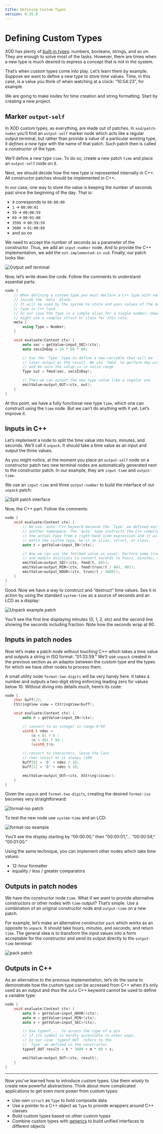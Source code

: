 ```yaml
---
title: Defining Custom Types
version: 0.35.0
---
```


# Defining Custom Types

XOD has plenty of [built-in types](../data-types/): numbers, booleans, strings,
and so on. They are enough to solve most of the tasks. However, there are times
when a new type is much desired to express a concept that is not in the system.

That’s when _custom_ types come into play. Let’s learn them by example. Suppose
we want to define a new type to store time values. Time, in this case, is a
value you think of when watching at a clock: “10:54:23”, for example.

We are going to make nodes for time creation and string formatting. Start by
creating a new project.

## Marker `output-self`

In XOD custom types, as everything, are made out of patches. In
`xod/patch-nodes` you’ll find an `output-self` marker node which acts like a
regular output terminal, but rather than provide a value of a particular
existing type, it _defines a new type_ with the name of that patch. Such patch
then is called a _constructor_ of the type.

We’ll define a new type `time`. To do so, create a new patch `time` and place an
`output-self` node on it.

Next, we should decide how the new type is represented internally in C++. All
constructor patches should be implemented in C++.

In our case, one way to store the value is keeping the number of seconds past
since the beginning of the day. That is:

- `0` corresponds to `00:00:00`
- `1` → `00:00:01`
- `59` → `00:00:59`
- `60` → `00:01:00`
- `3599` → `00:59:59`
- `3600` → `01:00:00`
- and so on

We need to accept the number of seconds as a parameter of the constructor. Thus,
we add an `input-number` node. And to provide the C++ implementation, we add the
`not-implemented-in-xod`. Finally, our patch looks like:

![Output self terminal](./time.patch.png)

Now, let’s write down the code. Follow the comments to understand essential
parts:

```cpp
node {
    // When defining a custom type you must declare a C++ type with name `Type`
    // inside the `meta` block.
    // It will be used by the system to store and pass values of the new custom
    // type in C++ land.
    // In our case the Type is a simple alias for a single number. However, you
    // might use a complex struct or class for this role.
    meta {
        using Type = Number;
    }

    void evaluate(Context ctx) {
        auto sec = getValue<input_SEC>(ctx);
        auto secsInDay = 24 * 60 * 60;

        // Use the `Type` type to define a new variable that will be
        // later output as the result. We use `fmod` to perform day-wrap
        // and be sure the value is in valid range
        Type out = fmod(sec, secsInDay);

        // Then we can output the new type value like a regular one
        emitValue<output_OUT>(ctx, out);
    }
}
```

At this point, we have a fully functional new type `time`, which one can
construct using the `time` node. But we can’t do anything with it yet. Let’s
improve it.

## Inputs in C++

Let’s implement a node to split the time value into hours, minutes, and seconds.
We’ll call it `unpack`. It should take a time value as an input and output the
three values.

As you might notice, at the moment you place an `output-self` node on a
constructor patch two new terminal nodes are automatically generated next to the
constructor patch. In our example, they are `input-time` and `output-time`.

We use an `input-time` and three `output-number` to build the interface of our
`unpack` patch:

![Split patch interface](./unpack.patch.png)

Now, the C++ part. Follow the comments:

```cpp
node {
    void evaluate(Context ctx) {
        // We use `auto` C++ keyword because the `Type` we defined earlier is in
        // another namespace. The `auto` type instructs the C++ compiler to infer
        // the actual type from a right-hand side expression and it will always
        // match the custom type, be it an alias, struct, or class.
        auto t = getValue<input_IN>(ctx);

        // Now we can use the fetched value as usual. Perform some truncations
        // and modulo divisions to convert seconds to hours, minutes, and seconds
        emitValue<output_SEC>(ctx, fmod(t, 60));
        emitValue<output_MIN>(ctx, fmod(trunc(t / 60), 60));
        emitValue<output_HOUR>(ctx, trunc(t / 3600));
    }
}

```

Good. Now we have a way to construct and “destruct” time values. See it in
action by using the standard `system-time` as a source of seconds and an LCD as
a display:

![Unpack example patch](./unpack-example.patch.png)

You’ll see the first line displaying minutes (0, 1, 2, etc) and the second line
showing the seconds including fraction. Note how the seconds wrap at 60.

## Inputs in patch nodes

Now let’s make a patch node without touching C++ which takes a time value and
outputs a string in ISO format: “01:33:59.” We’ll use `unpack` created in the
previous section as an adaptor between the custom type and the types for which
we have other nodes to process them.

A small utility node `format-two-digits` will be very handy here. It takes a
number and outputs a two-digit string enforcing leading zero for values
below 10. Without diving into details much, here’s its code:

```cpp
node {
    char buff[3];
    CStringView view = CStringView(buff);

    void evaluate(Context ctx) {
        auto n = getValue<input_IN>(ctx);

        // convert to an integer in range 0-99
        uint8_t ndec =
            (n < 0) ? 0 :
            (n > 99) ? 99 :
            (uint8_t)n;

        // convert to characters, leave the last
        // char intact as it always \x00
        buff[0] = '0' + ndec / 10;
        buff[1] = '0' + ndec % 10;

        emitValue<output_OUT>(ctx, XString(&view));
    }
}
```

Given the `unpack` and `format-two-digits`, creating the desired `format-iso`
becomes very straightforward:

![format-iso patch](./format-iso.patch.png)

To test the new node use `system-time` and an LCD:

![format-iso example](./format-iso-example.patch.png)

You’ll see the display starting by “00:00:00,” then “00:00:01,”… “00:00:59,”
“00:01:00.”

Using the same technique, you can implement other nodes which take time values:

- 12-hour formatter
- equality / less / greater comparators

## Outputs in patch nodes

We have the constructor node `time`. What if we want to provide alternative
constructors or other nodes with `time` output? That’s simple. Use a combination
of an original constructor node and `output-time` on a new patch.

For example, let’s make an alternative constructor `pack` which works as an
opposite to `unpack`. It should take hours, minutes, and seconds; and return
`time`. The general idea is to transform the input values into a form acceptable
for the constructor and send its output directly to the `output-time` terminal:

![pack patch](./pack.patch.png)

## Outputs in C++

As an alternative to the previous implementation, let’s do the same to
demonstrate how the custom type can be accessed from C++ when it’s only used as
an output and thus the `auto` C++ keyword cannot be used to define a variable
type:

```cpp
node {
    void evaluate(Context ctx) {
        auto h = getValue<input_HOUR>(ctx);
        auto m = getValue<input_MIN>(ctx);
        auto s = getValue<input_SEC>(ctx);

        // Use typeof_... to access the type of a pin
        // if its symbol is hardly accessible in other ways.
        // In our case `typeof_OUT` refers to the
        // `Type` we defined in the constructor.
        typeof_OUT result = h * 3600 + m * 60 + s;

        emitValue<output_OUT>(ctx, result);
    }
}
```

---

Now you’ve learned how to introduce custom types. Use them wisely to create new
powerful abstractions. Think about more complicated applications to get even
more power from custom types:

- Use own `struct` as `Type` to hold composite data
- Use a pointer to a C++ object as `Type` to provide wrappers around C++ classes
- Build custom types based on other custom types
- Combine custom types with [generics](../generics/) to build unified interfaces
  to different objects
